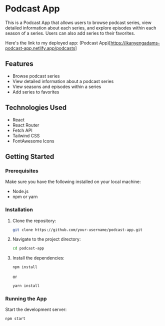 # Podcast App

This is a Podcast App that allows users to browse podcast series, view detailed information about each series, and explore episodes within each season of a series. Users can also add series to their favorites.

Here's the link to my deployed app: (Podcast App)[https://ikanyengadams-podcast-app.netlify.app/podcasts]

## Features

- Browse podcast series
- View detailed information about a podcast series
- View seasons and episodes within a series
- Add series to favorites

## Technologies Used

- React
- React Router
- Fetch API
- Tailwind CSS
- FontAwesome Icons

## Getting Started

### Prerequisites

Make sure you have the following installed on your local machine:

- Node.js
- npm or yarn

### Installation

1. Clone the repository:

    ```bash
    git clone https://github.com/your-username/podcast-app.git
    ```

2. Navigate to the project directory:

    ```bash
    cd podcast-app
    ```

3. Install the dependencies:

    ```bash
    npm install
    ```

    or

    ```bash
    yarn install
    ```

### Running the App

Start the development server:

```bash
npm start
